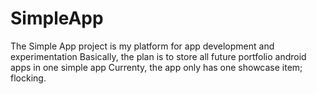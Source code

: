 # SimpleApp


The Simple App project is my platform for app development and experimentation
Basically, the plan is to store all future portfolio android apps in one simple app
Currenty, the app only has one showcase item; flocking.
